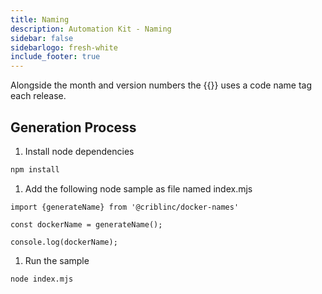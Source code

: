 ```yaml
---
title: Naming
description: Automation Kit - Naming
sidebar: false
sidebarlogo: fresh-white
include_footer: true
---
```


Alongside the month and version numbers the {{<product-name>}} uses a code name tag each release.

## Generation Process

1. Install node dependencies

```bash
npm install
```

1. Add the following node sample as file named index.mjs

```nodejs
import {generateName} from '@criblinc/docker-names'

const dockerName = generateName();

console.log(dockerName);
```

1. Run the sample

```bash
node index.mjs
```
